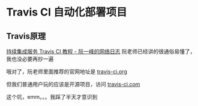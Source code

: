 # Travis CI 自动化部署项目

## Travis原理
[持续集成服务 Travis CI 教程 - 阮一峰的网络日志](http://www.ruanyifeng.com/blog/2017/12/travis_ci_tutorial.html)
阮老师已经讲的很通俗易懂了，我也没必要再抄一遍

哦对了，阮老师里面推荐的官网地址是  [travis-ci.org](https://travis-ci.org/)

但我们普通用户玩的应该是开源项目，访问 [travis-ci.com](https://travis-ci.com/)

这个坑，emm。。。我踩了半天才意识到